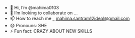 - 👋 Hi, I’m @mahima0103
- 💞️ I’m looking to collaborate on ...
- 📫 How to reach me _ mahima.santram12ideal@gmail.com
- 😄 Pronouns: SHE
- ⚡ Fun fact: CRAZY ABOUT NEW SKILLS

<!---
mahima0103/mahima0103 is a ✨ special ✨ repository because its `README.md` (this file) appears on your GitHub profile.
You can click the Preview link to take a look at your changes.
--->
